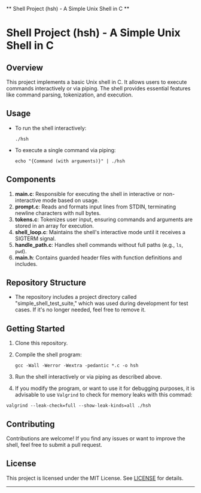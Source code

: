 ** Shell Project (hsh) - A Simple Unix Shell in C **

# Shell Project (hsh) - A Simple Unix Shell in C

## Overview
This project implements a basic Unix shell in C. It allows users to execute
commands interactively or via piping. The shell provides essential features like
command parsing, tokenization, and execution.

## Usage
- To run the shell interactively:
  ```
  ./hsh
  ```
- To execute a single command via piping:
  ```
  echo "{Command (with arguments)}" | ./hsh
  ```

## Components
1. **main.c**: Responsible for executing the shell in interactive or
   	       non-interactive mode based on usage.
2. **prompt.c**: Reads and formats input lines from STDIN, terminating newline
   		 characters with null bytes.
3. **tokens.c**: Tokenizes user input, ensuring commands and arguments are
   		 stored in an array for execution.
4. **shell_loop.c**: Maintains the shell's interactive mode until it receives a
   		     SIGTERM signal.
5. **handle_path.c**: Handles shell commands without full paths (e.g., `ls`, `pwd`).
6. **main.h**: Contains guarded header files with function definitions and
   	       includes.

## Repository Structure
- The repository includes a project directory called "simple_shell_test_suite,"
which was used during development for test cases. If it's no longer needed, feel
free to remove it.

## Getting Started
1. Clone this repository.
2. Compile the shell program:
   ```
   gcc -Wall -Werror -Wextra -pedantic *.c -o hsh
   ```
3. Run the shell interactively or via piping as described above.

4. If you modify the program, or want to use it for debugging purposes, it is
   advisable to use `Valgrind` to check for memory leaks with this commad:
  ```
  valgrind --leak-check=full --show-leak-kinds=all ./hsh
  ```

## Contributing
Contributions are welcome! If you find any issues or want to improve the shell,
feel free to submit a pull request.

## License
This project is licensed under the MIT License. See [LICENSE](LICENSE) for
details.

---